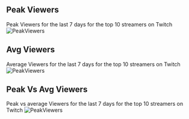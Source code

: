 ## Peak Viewers
Peak Viewers for the last 7 days for the top 10 streamers on Twitch
![PeakViewers](https://i.gyazo.com/3910ef32833aa50ae9c60b23b6f10e66.png)


## Avg Viewers
Average Viewers for the last 7 days for the top 10 streamers on Twitch
![PeakViewers](https://i.gyazo.com/fd0f5eb345a974387405dcbcb0bcbd79.png)


## Peak Vs Avg Viewers
Peak vs average Viewers for the last 7 days for the top 10 streamers on Twitch
![PeakViewers](https://i.gyazo.com/51bb8474dead43d33fa1f28e7c088f8c.png)